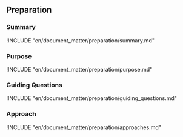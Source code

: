 ## Preparation

### Summary
!INCLUDE "en/document_matter/preparation/summary.md"

### Purpose
!INCLUDE "en/document_matter/preparation/purpose.md"

### Guiding Questions
!INCLUDE "en/document_matter/preparation/guiding_questions.md"

### Approach
!INCLUDE "en/document_matter/preparation/approaches.md"
